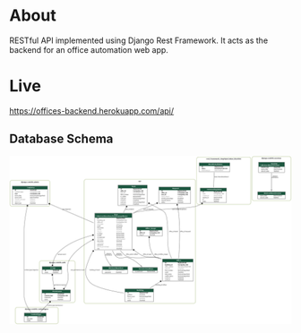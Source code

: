 # About

RESTful API implemented using Django Rest Framework. It acts as the backend for an office automation web app.

# Live 

https://offices-backend.herokuapp.com/api/

## Database Schema

![alt text](database.png)
